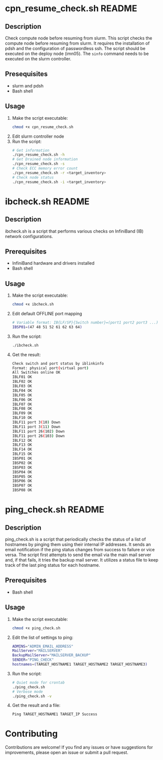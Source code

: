 # cpn_resume_check.sh README

## Description
 Check compute node before resuming from slurm.
 This script checks the compute node before resuming from slurm. It requires the installation of pdsh and the configuration of passwordless ssh. 
 The script should be executed on the deploy node (imn05). The `sinfo` command needs to be executed on the slurm controller.

## Presequisites
- slurm and pdsh
- Bash shell

## Usage
1. Make the script executable:
    ```bash
    chmod +x cpn_resume_check.sh
    ```
2. Edit slurm controller node
3. Run the script:
    ``` bash
    # Get information
    ./cpn_resume_check.sh -h
    # Get Drained node information
    ./cpn_resume_check.sh -s
    # Check ECC memory error count
    ./cpn_resume_check.sh -r <target_inventory>
    # Check node status
    ./cpn_resume_check.sh -i <target_inventory>
    ```
# ibcheck.sh README

## Description
ibcheck.sh is a script that performs various checks on InfiniBand (IB) network configurations.

## Prerequisites
- InfiniBand hardware and drivers installed
- Bash shell

## Usage

1. Make the script executable:
    ```bash
    chmod +x ibcheck.sh
    ```
2. Edit default OFFLINE port mapping
    ```bash
    # Variable format: IB{LF/SP}{Switch number}=(port1 port2 port3 ...)
    IBSP01=(47 48 51 52 61 62 63 64)
    ```
3. Run the script:
    ```bash
    ./ibcheck.sh
    ```
4. Get the result:
    ```bash
    Check switch and port status by iblinkinfo
    Format: physical port(virtual port)
    All Switches online OK
    IBLF01 OK
    IBLF02 OK
    IBLF03 OK
    IBLF04 OK
    IBLF05 OK
    IBLF06 OK
    IBLF07 OK
    IBLF08 OK
    IBLF09 OK
    IBLF10 OK
    IBLF11 port 3(10) Down
    IBLF11 port 3(11) Down
    IBLF11 port 26(102) Down
    IBLF11 port 26(103) Down
    IBLF12 OK
    IBLF13 OK
    IBLF14 OK
    IBLF15 OK
    IBSP01 OK
    IBSP02 OK
    IBSP03 OK
    IBSP04 OK
    IBSP05 OK
    IBSP06 OK
    IBSP07 OK
    IBSP08 OK
    ```
# ping_check.sh README
## Description
ping_check.sh is a script that periodically checks the status of a list of hostnames by pinging them using their internal IP addresses. It sends an email notification if the ping status changes from success to failure or vice versa. The script first attempts to send the email via the main mail server and, if that fails, it tries the backup mail server. It utilizes a status file to keep track of the last ping status for each hostname.

## Prerequisites
- Bash shell

## Usage

1. Make the script executable:
    ```bash
    chmod +x ping_check.sh
    ```
2. Edit the list of settings to ping:
    ```bash
    ADMINS="ADMIN_EMAIL_ADDRESS"
    MailServer="MAILSERVER"
    BackupMailServer="MAILSERVER_BACKUP"
    SENDER="PING_CHECK"
    hostnames=(TARGET_HOSTNAME1 TARGET_HOSTNAME2 TARGET_HOSTNAME3)
    ```
3. Run the script:
    ```bash
    # Quiet mode for crontab
    ./ping_check.sh
    # Verbose mode
    ./ping_check.sh -v
    ```
4. Get the result and a file:
    ```bash
    Ping TARGET_HOSTNAME1 TARGET_IP Success
    ```
# Contributing
Contributions are welcome! If you find any issues or have suggestions for improvements, please open an issue or submit a pull request.